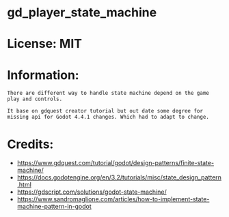 # gd_player_state_machine

# License: MIT

# Information:
	There are different way to handle state machine depend on the game play and controls.
	
	It base on gdquest creator tutorial but out date some degree for missing api for Godot 4.4.1 changes. Which had to adapt to change.

# Credits:
- https://www.gdquest.com/tutorial/godot/design-patterns/finite-state-machine/
- https://docs.godotengine.org/en/3.2/tutorials/misc/state_design_pattern.html
- https://gdscript.com/solutions/godot-state-machine/
- https://www.sandromaglione.com/articles/how-to-implement-state-machine-pattern-in-godot
